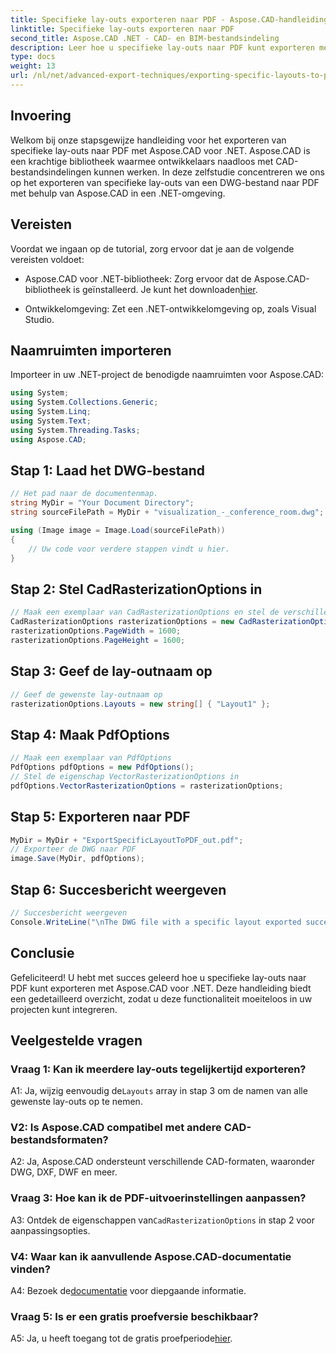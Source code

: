```yaml
---
title: Specifieke lay-outs exporteren naar PDF - Aspose.CAD-handleiding
linktitle: Specifieke lay-outs exporteren naar PDF
second_title: Aspose.CAD .NET - CAD- en BIM-bestandsindeling
description: Leer hoe u specifieke lay-outs naar PDF kunt exporteren met Aspose.CAD voor .NET. Stapsgewijze handleiding voor naadloze integratie.
type: docs
weight: 13
url: /nl/net/advanced-export-techniques/exporting-specific-layouts-to-pdf/
---
```

## Invoering

Welkom bij onze stapsgewijze handleiding voor het exporteren van specifieke lay-outs naar PDF met Aspose.CAD voor .NET. Aspose.CAD is een krachtige bibliotheek waarmee ontwikkelaars naadloos met CAD-bestandsindelingen kunnen werken. In deze zelfstudie concentreren we ons op het exporteren van specifieke lay-outs van een DWG-bestand naar PDF met behulp van Aspose.CAD in een .NET-omgeving.

## Vereisten

Voordat we ingaan op de tutorial, zorg ervoor dat je aan de volgende vereisten voldoet:

-  Aspose.CAD voor .NET-bibliotheek: Zorg ervoor dat de Aspose.CAD-bibliotheek is geïnstalleerd. Je kunt het downloaden[hier](https://releases.aspose.com/cad/net/).

- Ontwikkelomgeving: Zet een .NET-ontwikkelomgeving op, zoals Visual Studio.

## Naamruimten importeren

Importeer in uw .NET-project de benodigde naamruimten voor Aspose.CAD:

```csharp
using System;
using System.Collections.Generic;
using System.Linq;
using System.Text;
using System.Threading.Tasks;
using Aspose.CAD;
```

## Stap 1: Laad het DWG-bestand

```csharp
// Het pad naar de documentenmap.
string MyDir = "Your Document Directory";
string sourceFilePath = MyDir + "visualization_-_conference_room.dwg";

using (Image image = Image.Load(sourceFilePath))
{
    // Uw code voor verdere stappen vindt u hier.
}
```

## Stap 2: Stel CadRasterizationOptions in

```csharp
// Maak een exemplaar van CadRasterizationOptions en stel de verschillende eigenschappen ervan in
CadRasterizationOptions rasterizationOptions = new CadRasterizationOptions();
rasterizationOptions.PageWidth = 1600;
rasterizationOptions.PageHeight = 1600;
```

## Stap 3: Geef de lay-outnaam op

```csharp
// Geef de gewenste lay-outnaam op
rasterizationOptions.Layouts = new string[] { "Layout1" };
```

## Stap 4: Maak PdfOptions

```csharp
// Maak een exemplaar van PdfOptions
PdfOptions pdfOptions = new PdfOptions();
// Stel de eigenschap VectorRasterizationOptions in
pdfOptions.VectorRasterizationOptions = rasterizationOptions;
```

## Stap 5: Exporteren naar PDF

```csharp
MyDir = MyDir + "ExportSpecificLayoutToPDF_out.pdf";
// Exporteer de DWG naar PDF
image.Save(MyDir, pdfOptions);
```

## Stap 6: Succesbericht weergeven

```csharp
// Succesbericht weergeven
Console.WriteLine("\nThe DWG file with a specific layout exported successfully to PDF.\nFile saved at " + MyDir);
```

## Conclusie

Gefeliciteerd! U hebt met succes geleerd hoe u specifieke lay-outs naar PDF kunt exporteren met Aspose.CAD voor .NET. Deze handleiding biedt een gedetailleerd overzicht, zodat u deze functionaliteit moeiteloos in uw projecten kunt integreren.

## Veelgestelde vragen

### Vraag 1: Kan ik meerdere lay-outs tegelijkertijd exporteren?

 A1: Ja, wijzig eenvoudig de`Layouts` array in stap 3 om de namen van alle gewenste lay-outs op te nemen.

### V2: Is Aspose.CAD compatibel met andere CAD-bestandsformaten?

A2: Ja, Aspose.CAD ondersteunt verschillende CAD-formaten, waaronder DWG, DXF, DWF en meer.

### Vraag 3: Hoe kan ik de PDF-uitvoerinstellingen aanpassen?

 A3: Ontdek de eigenschappen van`CadRasterizationOptions` in stap 2 voor aanpassingsopties.

### V4: Waar kan ik aanvullende Aspose.CAD-documentatie vinden?

 A4: Bezoek de[documentatie](https://reference.aspose.com/cad/net/) voor diepgaande informatie.

### Vraag 5: Is er een gratis proefversie beschikbaar?

 A5: Ja, u heeft toegang tot de gratis proefperiode[hier](https://releases.aspose.com/).